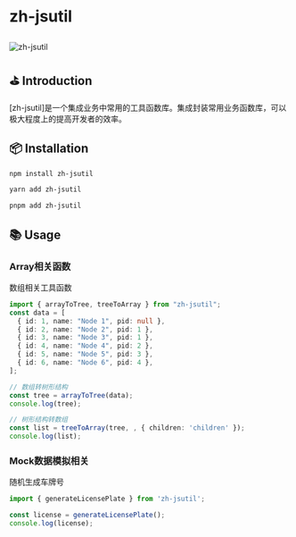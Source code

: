 # zh-jsutil

<img src="https://img.shields.io/npm/v/zh-jsutil?style=plastic&logo=npm&label=zh-jsutil&link=https://www.npmjs.com/package/zh-jsutil" alt="zh-jsutil" style="margin-top: 10px" />

## ⛳ Introduction

[zh-jsutil]是一个集成业务中常用的工具函数库。集成封装常用业务函数库，可以极大程度上的提高开发者的效率。

## 📦 Installation

```bash
npm install zh-jsutil

yarn add zh-jsutil

pnpm add zh-jsutil
```

## 📚 Usage

### Array相关函数

数组相关工具函数

```ts
import { arrayToTree, treeToArray } from "zh-jsutil";
const data = [
  { id: 1, name: "Node 1", pid: null },
  { id: 2, name: "Node 2", pid: 1 },
  { id: 3, name: "Node 3", pid: 1 },
  { id: 4, name: "Node 4", pid: 2 },
  { id: 5, name: "Node 5", pid: 3 },
  { id: 6, name: "Node 6", pid: 4 },
];

// 数组转树形结构
const tree = arrayToTree(data);
console.log(tree);

// 树形结构转数组
const list = treeToArray(tree, , { children: 'children' });
console.log(list);
```

### Mock数据模拟相关

随机生成车牌号

```ts
import { generateLicensePlate } from 'zh-jsutil';

const license = generateLicensePlate();
console.log(license);
```
